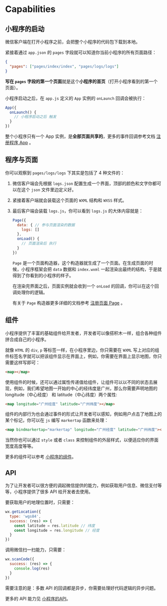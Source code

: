 # Capabilities

## 小程序的启动

微信客户端在打开小程序之前，会把整个小程序的代码包下载到本地。

紧接着通过 `app.json` 的 `pages` 字段就可以知道你当前小程序的所有页面路径：

```json
{
  "pages": ["pages/index/index", "pages/logs/logs"]
}
```

**写在 `pages` 字段的第一个页面**就是这个**小程序的首页**（打开小程序看到的第一个页面）。



小程序启动之后，在 `app.js` 定义的 `App` 实例的 `onLaunch` 回调会被执行：

```javascript
App({
  onLaunch() {
    // 小程序启动之后 触发
  }
})
```

整个小程序只有一个 App 实例，是**全部页面共享的**，更多的事件回调参考文档 [注册程序 App](https://developers.weixin.qq.com/miniprogram/dev/framework/app-service/app.html) 。

## 程序与页面

你可以观察到 `pages/logs/logs` 下其实是包括了 4 种文件的：

1. 微信客户端会先根据 `logs.json` 配置生成一个界面，顶部的颜色和文字你都可以在这个 `json` 文件里边定义好。

2. 紧接着客户端就会装载这个页面的 `WXML` 结构和 `WXSS` 样式。

3. 最后客户端会装载 `logs.js`，你可以看到 `logs.js` 的大体内容就是：

   ```javascript
   Page({
     data: { // 参与页面渲染的数据
       logs: []
     },
     onLoad() {
       // 页面渲染后 执行
     }
   })
   ```

   `Page` 是一个页面构造器，这个构造器就生成了一个页面。在生成页面的时候，小程序框架会把 `data` 数据和 `index.wxml` 一起渲染出最终的结构，于是就得到了你看到的小程序的样子。

   在渲染完界面之后，页面实例就会收到一个 `onLoad` 的回调，你可以在这个回调处理你的逻辑。

   有关于 `Page` 构造器更多详细的文档参考 [注册页面 Page](https://developers.weixin.qq.com/miniprogram/dev/framework/app-service/page.html) 。

## 组件

小程序提供了丰富的基础组件给开发者，开发者可以像搭积木一样，组合各种组件拼合成自己的小程序。

就像 `HTML` 的 `div`, `p` 等标签一样，在小程序里边，你只需要在 `WXML` 写上对应的组件标签名字就可以把该组件显示在界面上，例如，你需要在界面上显示地图，你只需要这样写即可：

```html
<map></map>
```

使用组件的时候，还可以通过属性传递值给组件，让组件可以以不同的状态去展现，例如，我们希望地图一开始的中心的经纬度是广州，那么你需要声明地图的 longitude（中心经度） 和 latitude（中心纬度）两个属性:

```html
<map longitude="广州经度" latitude="广州纬度"></map>
```

组件的内部行为也会通过事件的形式让开发者可以感知，例如用户点击了地图上的某个标记，你可以在 `js` 编写 `markertap` 函数来处理：

```html
<map bindmarkertap="markertap" longitude="广州经度" latitude="广州纬度"></map>
```

当然你也可以通过 `style` 或者 `class` 来控制组件的外层样式，以便适应你的界面宽度高度等等。

更多的组件可以参考 [小程序的组件](https://developers.weixin.qq.com/miniprogram/dev/component/)。

## API

为了让开发者可以很方便的调起微信提供的能力，例如获取用户信息、微信支付等等，小程序提供了很多 API 给开发者去使用。

要获取用户的地理位置时，只需要：

```javascript
wx.getLocation({
  type: 'wgs84',
  success: (res) => {
    const latitude = res.latitude // 纬度
    const longitude = res.longitude // 经度
  }
})
```

调用微信扫一扫能力，只需要：

```javascript
wx.scanCode({
  success: (res) => {
    console.log(res)
  }
})
```

需要注意的是：多数 API 的回调都是异步，你需要处理好代码逻辑的异步问题。

更多的 API 能力见 [小程序的API](https://developers.weixin.qq.com/miniprogram/dev/framework/app-service/api.html)。